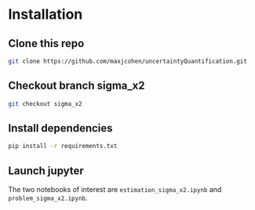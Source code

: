 # Installation

## Clone this repo
```bash
git clone https://github.com/maxjcohen/uncertaintyQuantification.git
```

## Checkout branch sigma_x2
```bash
git checkout sigma_x2
```

## Install dependencies
```bash
pip install -r requirements.txt
```

## Launch jupyter
The two notebooks of interest are `estimation_sigma_x2.ipynb` and `problem_sigma_x2.ipynb`.
